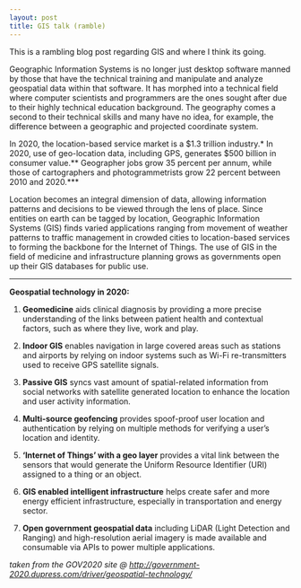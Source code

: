 ```yaml
---
layout: post
title: GIS talk (ramble)
---
```


This is a rambling blog post regarding GIS and where I think its going.

Geographic Information Systems is no longer just desktop software manned by those that have the technical training and manipulate and analyze geospatial data within that software. It has morphed into a technical field where computer scientists
and programmers are the ones sought after due to their highly technical education background. The geography comes a second to their technical skills and many have no idea, for example, the difference between a geographic and projected coordinate
system.

In 2020, the location-based service market is a $1.3 trillion industry.*
In 2020, use of geo-location data, including GPS, generates $500 billion in consumer value.**
Geographer jobs grow 35 percent per annum, while those of cartographers and photogrammetrists grow 22 percent between 2010 and 2020.***

Location becomes an integral dimension of data, allowing information patterns and decisions to be viewed through the lens of place. Since entities on earth can be tagged by location, Geographic Information Systems (GIS) finds varied applications 
ranging from movement of weather patterns to traffic management in crowded cities to location-based services to forming the backbone for the Internet of Things. The use of GIS in the field of medicine and infrastructure planning grows as governments 
open up their GIS databases for public use.

------------------------------------
**Geospatial technology in 2020:**

1. __Geomedicine__ aids clinical diagnosis by providing a more precise understanding of the links between patient health and contextual factors, such as where they live, work and play.

2. __Indoor GIS__ enables navigation in large covered areas such as stations and airports by relying on indoor systems such as Wi-Fi re-transmitters used to receive GPS satellite signals.

3. __Passive GIS__ syncs vast amount of spatial-related information from social networks with satellite generated location to enhance the location and user activity information.

4. __Multi-source geofencing__ provides spoof-proof user location and authentication by relying on multiple methods for verifying a user’s location and identity.

5. __‘Internet of Things’ with a geo layer__ provides a vital link between the sensors that would generate the Uniform Resource Identifier (URI) assigned to a thing or an object.

6. __GIS enabled intelligent infrastructure__ helps create safer and more energy efficient infrastructure, especially in transportation and energy sector.

7. __Open government geospatial data__ including LiDAR (Light Detection and Ranging) and high-resolution aerial imagery is made available and consumable via APIs to power multiple applications.


*taken from the GOV2020 site @ http://government-2020.dupress.com/driver/geospatial-technology/*

